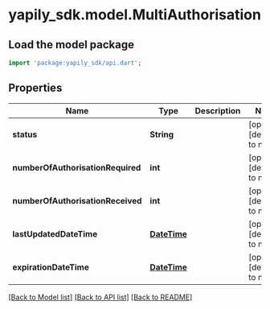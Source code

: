 # yapily_sdk.model.MultiAuthorisation

## Load the model package
```dart
import 'package:yapily_sdk/api.dart';
```

## Properties
Name | Type | Description | Notes
------------ | ------------- | ------------- | -------------
**status** | **String** |  | [optional] [default to null]
**numberOfAuthorisationRequired** | **int** |  | [optional] [default to null]
**numberOfAuthorisationReceived** | **int** |  | [optional] [default to null]
**lastUpdatedDateTime** | [**DateTime**](DateTime.md) |  | [optional] [default to null]
**expirationDateTime** | [**DateTime**](DateTime.md) |  | [optional] [default to null]

[[Back to Model list]](../README.md#documentation-for-models) [[Back to API list]](../README.md#documentation-for-api-endpoints) [[Back to README]](../README.md)


